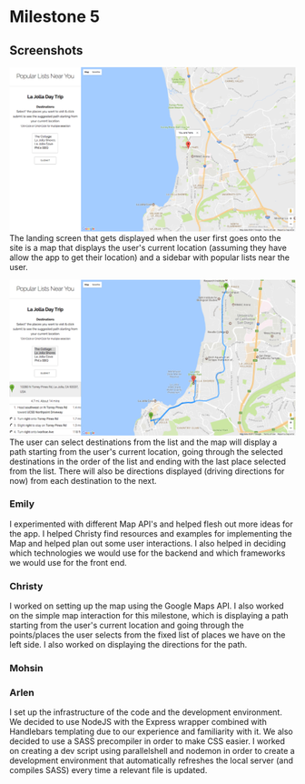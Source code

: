 # Milestone 5
## Screenshots
![Milestone5-Screenshot1](milestone5-imgs/milestone5-1.png)
The landing screen that gets displayed when the user first goes onto the site is a map that displays the user's current location (assuming they have allow the app to get their location) and a sidebar with popular lists near the user.

![Milestone5-Screenshot2](milestone5-imgs/milestone5-2.png)
The user can select destinations from the list and the map will display a path starting from the user's current location, going through the selected destinations in the order of the list and ending with the last place selected from the list. There will also be directions displayed (driving directions for now) from each destination to the next.

### Emily
I experimented with different Map API's and helped flesh out more ideas for the app. I helped Christy find resources and examples for implementing the Map and helped plan out some user interactions. I also helped in deciding which technologies we would use for the backend and which frameworks we would use for the front end.

### Christy
I worked on setting up the map using the Google Maps API. I also worked on the simple map interaction for this milestone, which is displaying a path starting from the user's current location and going through the points/places the user selects from the fixed list of places we have on the left side. I also worked on displaying the directions for the path.

### Mohsin

### Arlen
I set up the infrastructure of the code and the development environment. We decided to use NodeJS with the Express wrapper combined with Handlebars templating due to our experience and familiarity with it. We also decided to use a SASS precompiler in order to make CSS easier. I worked on creating a dev script using parallelshell and nodemon in order to create a development environment that automatically refreshes the local server (and compiles SASS) every time a relevant file is updated.
